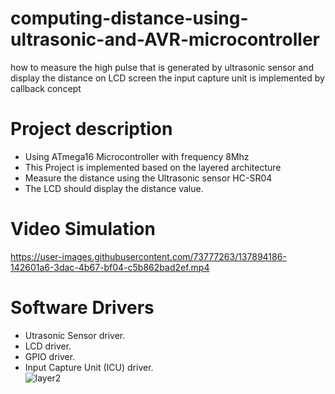 # computing-distance-using-ultrasonic-and-AVR-microcontroller
how to measure the high pulse that is generated by ultrasonic sensor and display the distance on LCD screen
the input capture unit is implemented by callback concept 
# Project description
- Using ATmega16 Microcontroller with frequency 8Mhz<br/>
- This Project is implemented based on the layered architecture<br/>
- Measure the distance using the Ultrasonic sensor HC-SR04<br/>
- The LCD should display the distance value.<br/>
# Video Simulation
https://user-images.githubusercontent.com/73777263/137894186-142601a6-3dac-4b67-bf04-c5b862bad2ef.mp4
# Software Drivers
- Utrasonic Sensor driver.<br/>
- LCD driver.<br/>
- GPIO driver.<br/>
- Input Capture Unit (ICU) driver.<br/>
![layer2](https://user-images.githubusercontent.com/73777263/137894476-cb02b4ce-216c-4497-ae39-f5a35c256697.PNG)

